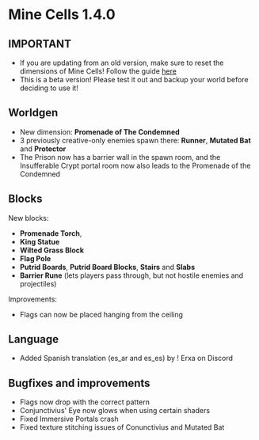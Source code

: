 # Mine Cells 1.4.0

## **IMPORTANT**

- If you are updating from an old version, make sure to reset the dimensions of Mine Cells! Follow the guide [here](https://github.com/mim1q/MineCells/wiki/Updating-Mine-Cells)
- This is a beta version! Please test it out and backup your world before deciding to use it!

## Worldgen

- New dimension: **Promenade of The Condemned**
- 3 previously creative-only enemies spawn there: **Runner**, **Mutated Bat** and **Protector**
- The Prison now has a barrier wall in the spawn room, and the Insufferable Crypt portal room now also leads to the Promenade of the Condemned

## Blocks

New blocks:

- **Promenade Torch**,
- **King Statue**
- **Wilted Grass Block**
- **Flag Pole**
- **Putrid Boards**, **Putrid Board Blocks**, **Stairs** and **Slabs**
- **Barrier Rune** (lets players pass through, but not hostile enemies and projectiles)

Improvements:

- Flags can now be placed hanging from the ceiling

## Language

- Added Spanish translation (es_ar and es_es) by ! Erxa on Discord

## Bugfixes and improvements

- Flags now drop with the correct pattern
- Conjunctivius' Eye now glows when using certain shaders
- Fixed Immersive Portals crash
- Fixed texture stitching issues of Conunctivius and Mutated Bat